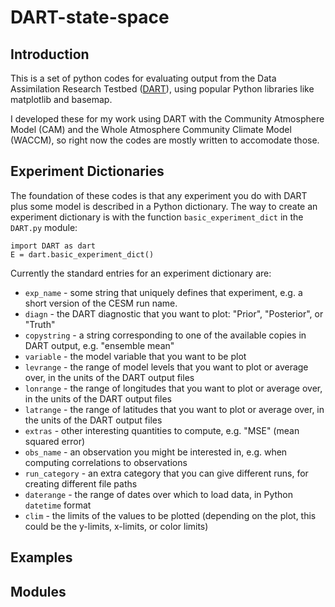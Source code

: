 # DART-state-space

## Introduction 

This is a set of python codes for evaluating output from the Data Assimilation Research Testbed ([DART](http://www.image.ucar.edu/DAReS/DART/)), using popular Python libraries like matplotlib and basemap.   

I developed these for my work using DART with the Community Atmosphere Model (CAM) and the Whole Atmosphere Community Climate Model (WACCM), so right now the codes are mostly written to accomodate those. 

## Experiment Dictionaries  

The foundation of these codes is that any experiment you do with DART plus some model is described in a Python dictionary. 
The way to create an experiment dictionary is with the function `basic_experiment_dict` in the `DART.py` module:  

	import DART as dart  
	E = dart.basic_experiment_dict()

Currently the standard entries for an experiment dictionary are: 

+ `exp_name` - some string that uniquely defines that experiment, e.g. a short version of the CESM run name.  
+ `diagn` - the DART diagnostic that you want to plot: "Prior", "Posterior", or "Truth"  
+ `copystring` - a string corresponding to one of the available copies in DART output, e.g. "ensemble mean"
+ `variable` - the model variable that you want to be plot  
+ `levrange` - the range of model levels that you want to plot or average over, in the units of the DART output files
+ `lonrange` - the range of longitudes that you want to plot or average over, in the units of the DART output files
+ `latrange` - the range of latitudes that you want to plot or average over, in the units of the DART output files
+ `extras` - other interesting quantities to compute, e.g. "MSE" (mean squared error)  
+ `obs_name` - an observation you might be interested in, e.g. when computing correlations to observations  
+ `run_category` - an extra category that you can give different runs, for creating different file paths  
+ `daterange` - the range of dates over which to load data, in Python `datetime` format  
+ `clim` - the limits of the values to be plotted (depending on the plot, this could be the y-limits, x-limits, or color limits)  

## Examples  

## Modules 
